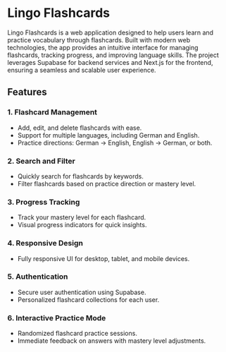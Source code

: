 # Lingo Flashcards

Lingo Flashcards is a web application designed to help users learn and practice vocabulary through flashcards. Built with modern web technologies, the app provides an intuitive interface for managing flashcards, tracking progress, and improving language skills. The project leverages Supabase for backend services and Next.js for the frontend, ensuring a seamless and scalable user experience.

## Features

### 1. Flashcard Management

* Add, edit, and delete flashcards with ease.
* Support for multiple languages, including German and English.
* Practice directions: German → English, English → German, or both.

### 2. Search and Filter
* Quickly search for flashcards by keywords.
* Filter flashcards based on practice direction or mastery level.

### 3. Progress Tracking
* Track your mastery level for each flashcard.
* Visual progress indicators for quick insights.

### 4. Responsive Design
* Fully responsive UI for desktop, tablet, and mobile devices.

### 5. Authentication
* Secure user authentication using Supabase.
* Personalized flashcard collections for each user.

### 6. Interactive Practice Mode
* Randomized flashcard practice sessions.
* Immediate feedback on answers with mastery level adjustments.
